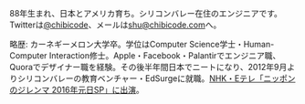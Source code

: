 88年生まれ、日本とアメリカ育ち。シリコンバレー在住のエンジニアです。Twitterは[@chibicode](http://twitter.com/chibicode)、メールは[shu@chibicode.com](mailto:shu@chibicode.com)へ。

略歴: カーネギーメロン大学卒。学位はComputer Science学士・Human-Computer Interaction修士。Apple・Facebook・Palantirでエンジニア職、Quoraでデザイナー職を経験。その後半年間日本でニートになり、2012年9月よりシリコンバレーの教育ベンチャー・EdSurgeに就職。[NHK・Eテレ「ニッポンのジレンマ 2016年元日SP」に出演](http://chibicode.com/nhk-dilemma)。
